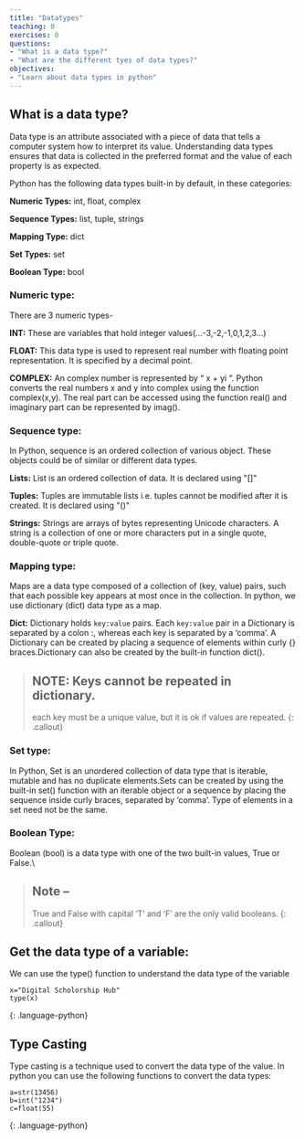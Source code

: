 ```yaml
---
title: "Datatypes"
teaching: 0
exercises: 0
questions:
- "What is a data type?"
- "What are the different tyes of data types?"
objectives:
- "Learn about data types in python"
---
```


## What is a data type?
Data type is an attribute associated with a piece of data that tells a computer system how to interpret its value. Understanding data types ensures that data is collected in the preferred format and the value of each property is as expected.

Python has the following data types built-in by default, in these categories:


**Numeric Types:**	int, float, complex


**Sequence Types:**	list, tuple, strings


**Mapping Type:**	dict


**Set Types:**	set


**Boolean Type:**	bool




### Numeric type:


There are 3 numeric types-


**INT:** These are variables that hold integer values(...-3,-2,-1,0,1,2,3...)


**FLOAT:** This data type is used to represent real number with floating point representation. It is specified by a decimal point. 


**COMPLEX:** An complex number is represented by “ x + yi “. Python converts the real numbers x and y into complex using the function complex(x,y). The real part can be accessed using the function real() and imaginary part can be represented by imag().




### Sequence type:
In Python, sequence is an ordered collection of various object. These objects could be of similar or different data types. 


**Lists:** List is an ordered collection of data. It is declared using "[]"


**Tuples:** Tuples are immutable lists i.e. tuples cannot be modified after it is created. It is declared using "()"


**Strings:** Strings are arrays of bytes representing Unicode characters. A string is a collection of one or more characters put in a single quote, double-quote or triple quote.



### Mapping type:


Maps are a data type composed of a collection of (key, value) pairs, such that each possible key appears at most once in the collection. In python, we use dictionary (dict) data type as a map. 

**Dict:** Dictionary holds `key:value` pairs. Each `key:value` pair in a Dictionary is separated by a colon :, whereas each key is separated by a ‘comma’. A Dictionary can be created by placing a sequence of elements within curly {} braces.Dictionary can also be created by the built-in function dict().


> ## NOTE: Keys cannot be repeated in dictionary.
> each key must be a unique value, but it is ok if values are repeated.
{: .callout}

### Set type:


In Python, Set is an unordered collection of data type that is iterable, mutable and has no duplicate elements.Sets can be created by using the built-in set() function with an iterable object or a sequence by placing the sequence inside curly braces, separated by ‘comma’. Type of elements in a set need not be the same.

### Boolean Type:


Boolean (bool) is a data type with one of the two built-in values, True or False.\

> ## Note – 
> True and False with capital ‘T’ and ‘F’ are the only valid booleans.
{: .callout}



## Get the data type of a variable:
We can use the type() function to understand the data type of the variable

~~~
x="Digital Scholorship Hub"
type(x)
~~~
{: .language-python}

## Type Casting
Type casting is a technique used to convert the data type of the value. In python you can use the following functions to convert the data types:
~~~
a=str(13456)
b=int("1234")
c=float(55)
~~~
{: .language-python}


